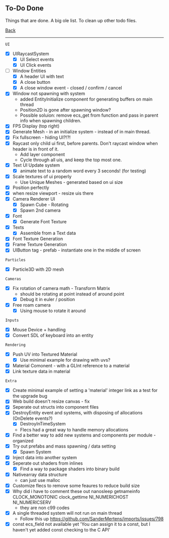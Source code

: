 To-Do Done
-----

Things that are done. A big ole list. To clean up other todo files.

[Back](todo-main.md)

-----

`UI`
- [x] UIRaycastSystem
    - [x] UI Select events
    - [x] UI Click events
- [ ] Window Entities
    - [x] A header UI with text
    - [x] A close button
    - [x] A close window event
            - closed / confirm / cancel
- [x] Window not spawning with system
    - added EntityInitialize component for generating buffers on main thread
    - Position2D is gone after spawning window?
    - Possible soluion: remove ecs_get from function and pass in parent info when spawning children.
- [x] FPS Display (top right)
- [x] Generate Mesh - in an initialize system - instead of in main thread.
- [x] Fix fullscreen - hiding UI?!?!
- [x] Raycast only child ui first, before parents. Don't raycast window when header is in front of it.
    - Add layer component
    - Cycle through all uis, and keep the top most one.
- [x] Text UI Update system
    - [x] animate text to a random word every 3 seconds! (for testing)
- [x] Scale textures of ui properly
    - Use Unique Meshes - generated based on ui size
- [x] Position perfectly
- [x] when resize viewport - resize uis there
- [x] Camera Renderer UI
    - [x] Spawn Cube - Rotating
    - [x] Spawn 2nd camera
- [x] Font
    - [x] Generate Font Texture
- [x] Texts
    - [x] Assemble from a Text data
- [x] Font Texture Generation
- [x] Frame Texture Generation
- [x] UIButton tag - prefab - instantiate one in the middle of screen

`Particles`
- [x] Particle3D with 2D mesh

`Cameras`
- [x] Fix rotation of camera math - Transform Matrix
    - should be rotating at point instead of around point
    - [x] Debug it in euler / position
- [x] Free roam camera
    - [x] Using mouse to rotate it around

`Inputs`
- [x] Mouse Device + handling
- [x] Convert SDL of keyboard into an entity

`Rendering`
- [x] Push UV into Textured Material
    - [x] Use minimal example for drawing with uvs?
- [x] Material Comonent - with a GLInt reference to a material
- [x] Link texture data in material

`Extra`
- [x] Create minimal example of setting a 'material' integer link as a test for the upgrade bug
- [x] Web build doesn't resize canvas - fix 
- [x] Seperate out structs into component files
- [x] DestroyEntity event and systems, with disposing of allocations (OnDelete events?)
    - [x] DestroyInTimeSystem
    - Flecs had a great way to handle memory allocations
- [x] Find a better way to add new systems and components per module - organized
- [x] Try out prefabs and mass spawning / data setting
    - [x] Spawn System
- [x] Inject data into another system
- [x] Seperate out shaders from inlines
    - [x] Find a way to package shaders into binary build
- [x] Nativearray data structure
    - can just use malloc
- [x] Customize flecs to remove some feaures to reduce build size
- [x] Why did i have to comment these out
    nanosleep getnameinfo CLOCK_MONOTONIC clock_gettime NI_NUMERICHOST NI_NUMERICSERV
    - they are non c99 codes
- [x] A single threaded system will not run on main thread
    - Follow this up
    https://github.com/SanderMertens/imports/issues/798
- [x] const ecs_field not available yet
    'You can assign it to a const, but I haven't yet added const checking to the C API'